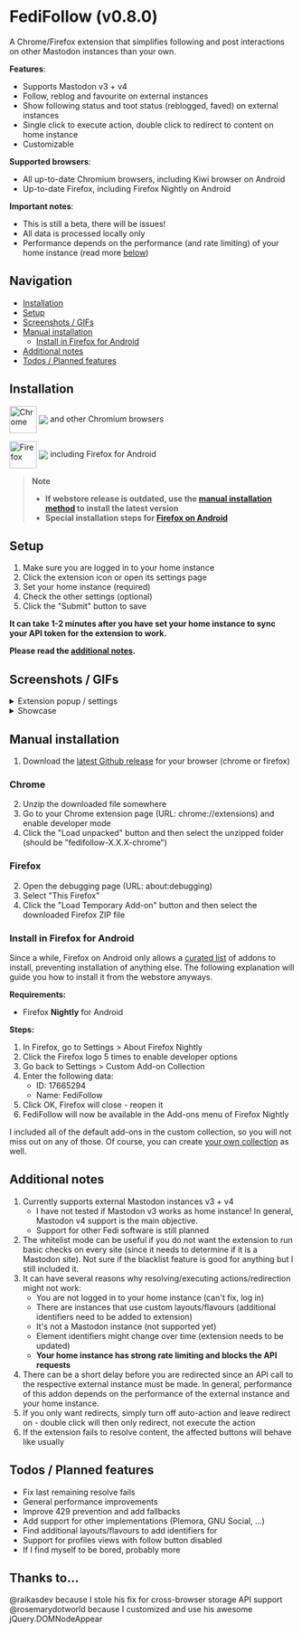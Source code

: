 # FediFollow (v0.8.0)
A Chrome/Firefox extension that simplifies following and post interactions on other Mastodon instances than your own.

**Features**:
- Supports Mastodon v3 + v4
- Follow, reblog and favourite on external instances
- Show following status and toot status (reblogged, faved) on external instances
- Single click to execute action, double click to redirect to content on home instance
- Customizable

**Supported browsers**:
- All up-to-date Chromium browsers, including Kiwi browser on Android
- Up-to-date Firefox, including Firefox Nightly on Android

**Important notes**:
- This is still a beta, there will be issues!
- All data is processed locally only
- Performance depends on the performance (and rate limiting) of your home instance (read more [below](#additional-notes))

## Navigation
  * [Installation](#installation)
  * [Setup](#setup)
  * [Screenshots / GIFs](#screenshots--gifs)
  * [Manual installation](#manual-installation)
      * [Install in Firefox for Android](#install-in-firefox-for-android)
  * [Additional notes](#additional-notes)
  * [Todos / Planned features](#todos--planned-features)

## Installation

[link-chrome]: https://chrome.google.com/webstore/detail/fedifollow/lmpcajpkjcclkjbliapfjfolocffednm 'Version published on Chrome Web Store'
[link-firefox]: https://addons.mozilla.org/en-US/firefox/addon/fedifollow/ 'Version published on Mozilla Add-ons'

[<img src="https://raw.githubusercontent.com/alrra/browser-logos/90fdf03c/src/chrome/chrome.svg" width="48" alt="Chrome" valign="middle">][link-chrome] [<img valign="middle" src="https://img.shields.io/chrome-web-store/v/lmpcajpkjcclkjbliapfjfolocffednm.svg?label=%20">][link-chrome] and other Chromium browsers

[<img src="https://raw.githubusercontent.com/alrra/browser-logos/90fdf03c/src/firefox/firefox.svg" width="48" alt="Firefox" valign="middle">][link-firefox] [<img valign="middle" src="https://img.shields.io/amo/v/fedifollow.svg?label=%20">][link-firefox] including Firefox for Android

> **Note**
> 
> - **If webstore release is outdated, use the [manual installation method](#manual-installation) to install the latest version**  
> - **Special installation steps for [Firefox on Android](#install-in-firefox-for-android)**

## Setup

1. Make sure you are logged in to your home instance
2. Click the extension icon or open its settings page
3. Set your home instance (required)
4. Check the other settings (optional)
5. Click the "Submit" button to save

**It can take 1-2 minutes after you have set your home instance to sync your API token for the extension to work.**

**Please read the [additional notes](#additional-notes).**

## Screenshots / GIFs
<details>
  <summary>Extension popup / settings</summary>
  <img src="https://github.com/lartsch/FediFollow-Chrome/blob/main/img/settings.png?raw=true">
</details>
<details>
  <summary>Showcase</summary>
  <img src="https://github.com/lartsch/FediFollow-Chrome/blob/main/img/showcase.gif?raw=true">
</details>

## Manual installation
1. Download the [latest Github release](https://github.com/Lartsch/FediFollow-Chrome/releases/latest) for your browser (chrome or firefox)
### Chrome
2. Unzip the downloaded file somewhere
3. Go to your Chrome extension page (URL: chrome://extensions) and enable developer mode
4. Click the "Load unpacked" button and then select the unzipped folder (should be "fedifollow-X.X.X-chrome")
### Firefox
2. Open the debugging page (URL: about:debugging)
3. Select "This Firefox"
4. Click the "Load Temporary Add-on" button and then select the downloaded Firefox ZIP file

### Install in Firefox for Android
Since a while, Firefox on Android only allows a [curated list](https://addons.mozilla.org/en-US/android/search/?promoted=recommended&sort=random&type=extension) of addons to install, preventing installation of anything else. The following explanation will guide you how to install it from the webstore anyways.

**Requirements:**  
- Firefox **Nightly** for Android  
  
**Steps:**  
1. In Firefox, go to Settings > About Firefox Nightly
2. Click the Firefox logo 5 times to enable developer options
3. Go back to Settings > Custom Add-on Collection
4. Enter the following data:
    - ID: 17665294
    - Name: FediFollow
5. Click OK, Firefox will close - reopen it
6. FediFollow will now be available in the Add-ons menu of Firefox Nightly
  
I included all of the default add-ons in the custom collection, so you will not miss out on any of those. Of course, you can create [your own collection](https://support.mozilla.org/en-US/kb/how-use-collections-addonsmozillaorg) as well.

## Additional notes
1. Currently supports external Mastodon instances v3 + v4
    - I have not tested if Mastodon v3 works as home instance! In general, Mastodon v4 support is the main objective.
    - Support for other Fedi software is still planned
2. The whitelist mode can be useful if you do not want the extension to run basic checks on every site (since it needs to determine if it is a Mastodon site). Not sure if the blacklist feature is good for anything but I still included it.
3. It can have several reasons why resolving/executing actions/redirection might not work:
    - You are not logged in to your home instance (can't fix, log in)
    - There are instances that use custom layouts/flavours (additional identifiers need to be added to extension)
    - It's not a Mastodon instance (not supported yet)
    - Element identifiers might change over time (extension needs to be updated)
    - **Your home instance has strong rate limiting and blocks the API requests**
5. There can be a short delay before you are redirected since an API call to the respective external instance must be made. In general, performance of this addon depends on the performance of the external instance and your home instance.
6. If you only want redirects, simply turn off auto-action and leave redirect on - double click will then only redirect, not execute the action
7. If the extension fails to resolve content, the affected buttons will behave like usually

## Todos / Planned features 
- Fix last remaining resolve fails
- General performance improvements
- Improve 429 prevention and add fallbacks
- Add support for other implementations (Plemora, GNU Social, ...)
- Find additional layouts/flavours to add identifiers for
- Support for profiles views with follow button disabled
- If I find myself to be bored, probably more

## Thanks to...
@raikasdev because I stole his fix for cross-browser storage API support
@rosemarydotworld because I customized and use his awesome jQuery.DOMNodeAppear
